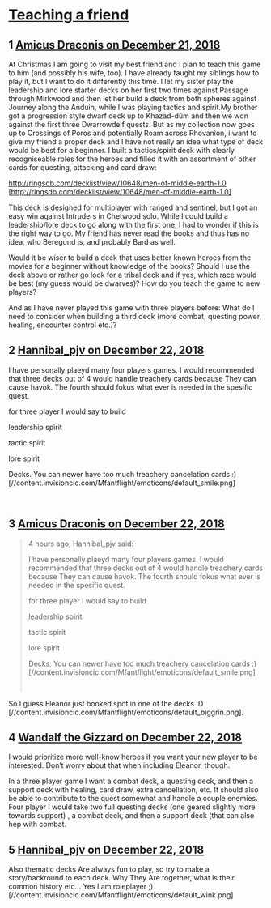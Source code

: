 # [Teaching a friend](https://community.fantasyflightgames.com/topic/288157-teaching-a-friend/)

## 1 [Amicus Draconis on December 21, 2018](https://community.fantasyflightgames.com/topic/288157-teaching-a-friend/?do=findComment&comment=3573430)

At Christmas I am going to visit my best friend and I plan to teach this game to him (and possibly his wife, too). I have already taught my siblings how to play it, but I want to do it differently this time. I let my sister play the leadership and lore starter decks on her first two times against Passage through Mirkwood and then let her build a deck from both spheres against Journey along the Anduin, while I was playing tactics and spirit.My brother got a progression style dwarf deck up to Khazad-dûm and then we won against the first three Dwarrowdelf quests. But as my collection now goes up to Crossings of Poros and potentially Roam across Rhovanion, i want to give my friend a proper deck and I have not really an idea what type of deck would be best for a beginner. I built a tactics/spirit deck with clearly recogniseable roles for the heroes and filled it with an assortment of other cards for questing, attacking and card draw:

http://ringsdb.com/decklist/view/10648/men-of-middle-earth-1.0 [http://ringsdb.com/decklist/view/10648/men-of-middle-earth-1.0]

This deck is designed for multiplayer with ranged and sentinel, but I got an easy win against Intruders in Chetwood solo. While I could build a leadership/lore deck to go along with the first one, I had to wonder if this is the right way to go. My friend has never read the books and thus has no idea, who Beregond is, and probably Bard as well.

Would it be wiser to build a deck that uses better known heroes from the movies for a beginner without knowledge of the books? Should I use the deck above or rather go look for a tribal deck and if yes, which race would be best (my guess would be dwarves)? How do you teach the game to new players?

And as I have never played this game with three players before: What do I need to consider when building a third deck (more combat, questing power, healing, encounter control etc.)?

## 2 [Hannibal_pjv on December 22, 2018](https://community.fantasyflightgames.com/topic/288157-teaching-a-friend/?do=findComment&comment=3573702)

I have personally plaeyd many four players games. I would recommended that three decks out of 4 would handle treachery cards because They can cause havok. The fourth should fokus what ever is needed in the spesific quest.

for three player I would say to build

leadership spirit

tactic spirit

lore spirit

Decks. You can newer have too much treachery cancelation cards :) [//content.invisioncic.com/Mfantflight/emoticons/default_smile.png]

 

## 3 [Amicus Draconis on December 22, 2018](https://community.fantasyflightgames.com/topic/288157-teaching-a-friend/?do=findComment&comment=3573775)

> 4 hours ago, Hannibal_pjv said:
> 
> I have personally plaeyd many four players games. I would recommended that three decks out of 4 would handle treachery cards because They can cause havok. The fourth should fokus what ever is needed in the spesific quest.
> 
> for three player I would say to build
> 
> leadership spirit
> 
> tactic spirit
> 
> lore spirit
> 
> Decks. You can newer have too much treachery cancelation cards :) [//content.invisioncic.com/Mfantflight/emoticons/default_smile.png]
> 
>  

So I guess Eleanor just booked spot in one of the decks :D [//content.invisioncic.com/Mfantflight/emoticons/default_biggrin.png].

## 4 [Wandalf the Gizzard on December 22, 2018](https://community.fantasyflightgames.com/topic/288157-teaching-a-friend/?do=findComment&comment=3573789)

I would prioritize more well-know heroes if you want your new player to be interested. Don’t worry about that when including Eleanor, though.

In a three player game I want a combat deck, a questing deck, and then a support deck with healing, card draw, extra cancellation, etc. It should also be able to contribute to the quest somewhat and handle a couple enemies. Four player I would take two full questing decks (one geared slightly more towards support) , a combat deck, and then a support deck (that can also hep with combat.

## 5 [Hannibal_pjv on December 22, 2018](https://community.fantasyflightgames.com/topic/288157-teaching-a-friend/?do=findComment&comment=3573969)

Also thematic decks Are always fun to play, so try to make a story/backround to each deck. Why They Are together, what is their common history etc... Yes I am roleplayer ;) [//content.invisioncic.com/Mfantflight/emoticons/default_wink.png]


